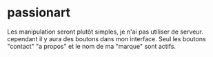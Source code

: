# passionart
Les manipulation seront plutôt simples, je n'ai pas utiliser de serveur.
cependant il y aura des boutons dans mon interface. Seul les boutons "contact" "a propos" et le nom de ma "marque" sont actifs.


